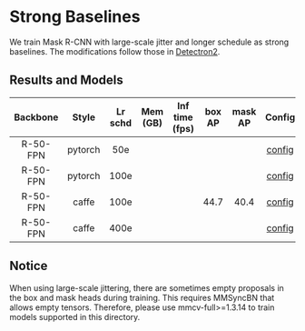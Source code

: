 # Strong Baselines

<!-- [OTHERS] -->

We train Mask R-CNN with large-scale jitter and longer schedule as strong baselines.
The modifications follow those in [Detectron2](https://github.com/facebookresearch/detectron2/tree/master/configs/new_baselines).

## Results and Models

| Backbone |  Style  | Lr schd | Mem (GB) | Inf time (fps) | box AP | mask AP |                                  Config                                   |         Download         |
| :------: | :-----: | :-----: | :------: | :------------: | :----: | :-----: | :-----------------------------------------------------------------------: | :----------------------: |
| R-50-FPN | pytorch |   50e   |          |                |        |         |    [config](mask_rcnn_r50_fpn_syncbn-all_rpn-2conv_lsj_50e_coco.py)     | [model](<>) \| [log](<>) |
| R-50-FPN | pytorch |  100e   |          |                |        |         |    [config](mask_rcnn_r50_fpn_syncbn-all_rpn-2conv_lsj_100e_coco.py)    | [model](<>) \| [log](<>) |
| R-50-FPN |  caffe  |  100e   |          |                |  44.7  |  40.4   | [config](mask_rcnn_r50_caffe_fpn_syncbn-all_rpn-2conv_lsj_100e_coco.py) | [model](<>) \| [log](<>) |
| R-50-FPN |  caffe  |  400e   |          |                |        |         | [config](mask_rcnn_r50_caffe_fpn_syncbn-all_rpn-2conv_lsj_400e_coco.py) | [model](<>) \| [log](<>) |

## Notice

When using large-scale jittering, there are sometimes empty proposals in the box and mask heads during training.
This requires MMSyncBN that allows empty tensors. Therefore, please use mmcv-full>=1.3.14 to train models supported in this directory.
